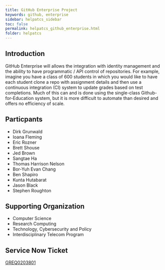```yaml
---
title: GitHub Enterprise Project
keywords: github, enterprise
sidebar: helpatcs_sidebar
toc: false
permalink: helpatcs_github_enterprise.html
folder: helpatcs
---
```


## Introduction

GitHub Enterprise will allows the integration with identity management and the ability to have programmatic / API control of repositories. For example, imagine you have a class of 600 students in which you would like to have each student clone a repo with assignment details and then use a continuous integration (CI) system to update grades based on test completions. Much of this can and is done using the single-class Github-for-Education system, but it is more difficult to automate than desired and offers no efficiency of scale.

## Particpants

* Dirk Grunwald
* Ioana Fleming
* Eric Rozner
* Brett Shouse
* Jed Brown
* Sangtae Ha
* Thomas Harrison Nelson
* Bor-Yuh Evan Chang
* Ben Shapiro
* Kunta Hutabarat
* Jason Black
* Stephen Roughton

## Supporting Organization

* Computer Science
* Research Computing
* Technology, Cybersecurity and Policy
* Interdisciplinary Telecom Program

## Service Now Ticket

 [GREQ0203801](https://colorado.service-now.com/sncms/view.do?sysparm_document_key=task,c74e47c3dbb87788a6345f7748961940)
